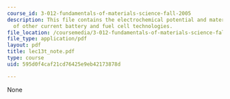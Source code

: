 ```yaml
---
course_id: 3-012-fundamentals-of-materials-science-fall-2005
description: This file contains the electrochemical potential and materials design
  of other current battery and fuel cell technologies.
file_location: /coursemedia/3-012-fundamentals-of-materials-science-fall-2005/595d0f4caf21cd76425e9eb42173878d_lec13t_note.pdf
file_type: application/pdf
layout: pdf
title: lec13t_note.pdf
type: course
uid: 595d0f4caf21cd76425e9eb42173878d

---
```

None